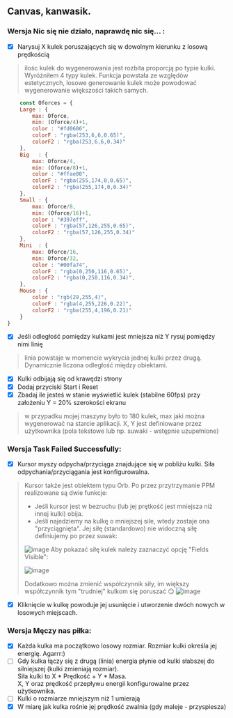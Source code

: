 ## Canvas, kanwasik. 

### Wersja Nic się nie działo, naprawdę nic się... :
- [x] Narysuj X kulek poruszających się w dowolnym kierunku z losową prędkością
> ilośc kulek do wygenerowania jest rozbita proporcją po typie kulki. Wyróżniłem 4 typy kulek. 
> Funkcja powstała ze względów estetycznych, losowe generowanie kulek może powodować wygenerowanie większości takich samych.
```javascript
    const Oforces = {
    Large : {
        max: Oforce,
        min: (Oforce/4)+1,
        color : "#fd0606",
        colorF : "rgba(253,6,6,0.65)",
        colorF2 : "rgba(253,6,6,0.34)"
    },
    Big   : {
        max: Oforce/4,
        min: (Oforce/8)+1,
        color : "#ffae00",
        colorF : "rgba(255,174,0,0.65)",
        colorF2 : "rgba(255,174,0,0.34)"
    },
    Small : {
        max: Oforce/8,
        min: (Oforce/16)+1,
        color : "#397eff",
        colorF : "rgba(57,126,255,0.65)",
        colorF2 : "rgba(57,126,255,0.34)"
    },
    Mini  : {
        max: Oforce/16,
        min: Oforce/32,
        color : "#00fa74",
        colorF : "rgba(0,250,116,0.65)",
        colorF2 : "rgba(0,250,116,0.34)",
    },
    Mouse : {
        color : "rgb(29,255,4)",
        colorF : "rgba(4,255,226,0.22)",
        colorF2 : "rgba(255,4,196,0.21)"
    }
}
```
- [x] Jeśli odległość pomiędzy kulkami jest mniejsza niż Y rysuj pomiędzy nimi linię
> linia powstaje w momencie wykrycia jednej kulki przez drugą. Dynamicznie liczona odległość między obiektami. 
- [x] Kulki odbijają się od krawędzi strony
- [x] Dodaj przyciski Start i Reset
- [x] Zbadaj ile jesteś w stanie wyświetlić kulek (stabilne 60fps) przy założeniu Y = 20% szerokości ekranu  
> w przypadku mojej maszyny było to 180 kulek, max jaki można wygenerować na starcie aplikacji. 
X, Y jest definiowane przez użytkownika (pola tekstowe lub np. suwaki - wstępnie uzupełnione)

### Wersja Task Failed Successfully: 
- [x] Kursor myszy odpycha/przyciąga znajdujące się w pobliżu kulki. Siła odpychania/przyciągania jest konfigurowalna.
> Kursor także jest obiektem typu Orb. 
> Po przez przytrzymanie PPM realizowane są dwie funkcje: 
> - Jeśli kursor jest w bezruchu (lub jej prętkość jest mniejsza niż innej kulki) obija.
> - Jeśli najedziemy na kulkę o mniejszej sile, wtedy zostaje ona "przyciągnięta". 
> Jej siłę (standardowo) nie widoczną siłę definiujemy po przez suwak: 
> 
> ![image](https://user-images.githubusercontent.com/48734419/216425319-4028dca9-5f20-4f84-adf3-55b4a7068e4f.png)
> Aby pokazać siłę kulek należy zaznaczyć opcję "Fields Visible":
> 
> ![image](https://user-images.githubusercontent.com/48734419/216425553-ea5b8e09-96c8-4818-a9f8-ca7ea731a354.png)
>
> Dodatkowo można zmienić współczynnik siły, im większy współczynnik tym "trudniej" kulkom się poruszać 😏
> ![image](https://user-images.githubusercontent.com/48734419/216426290-5edd995d-01e8-4fd2-9872-ab8ccb5b2737.png)


- [x] Kliknięcie w kulkę powoduje jej usunięcie i utworzenie dwóch nowych w losowych miejscach.

### Wersja Męczy nas piłka:
- [x] Każda kulka ma początkowo losowy rozmiar. Rozmiar kulki określa jej energię. Agarrr:)
- [ ] Gdy kulka łączy się z drugą (linia) energia płynie od kulki słabszej do silniejszej (kulki zmieniają rozmiar).   
Siła kulki to X \* Prędkość + Y \* Masa.  
X, Y oraz prędkość przepływu energii konfigurowalne przez użytkownika.
- [ ] Kulki o rozmiarze mniejszym niż 1 umierają
- [x] W miarę jak kulka rośnie jej prędkość zwalnia (gdy maleje - przyspiesza)
